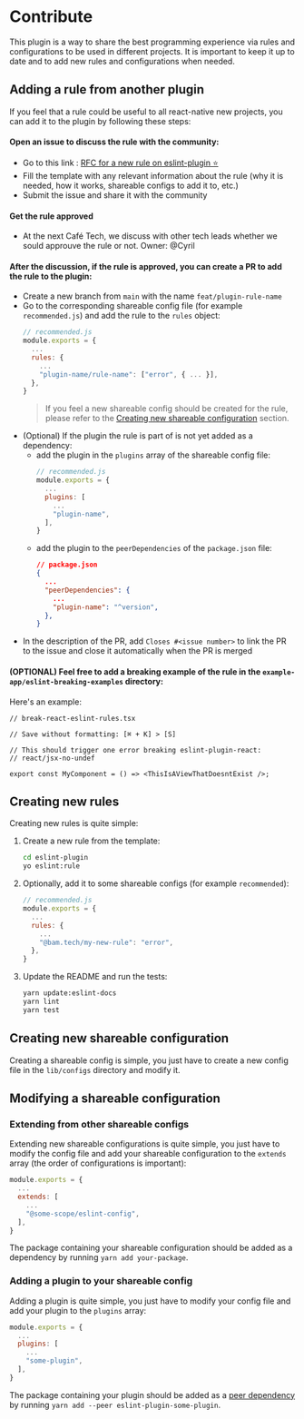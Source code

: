 # Contribute

This plugin is a way to share the best programming experience via rules and configurations to be used in different projects.
It is important to keep it up to date and to add new rules and configurations when needed.

## Adding a rule from another plugin

If you feel that a rule could be useful to all react-native new projects, you can add it to the plugin by following these steps:

#### Open an issue to discuss the rule with the community:

- Go to this link : [RFC for a new rule on eslint-plugin ⭐](https://github.com/bamlab/react-native-project-config/issues/new?assignees=&labels=%F0%9F%93%8F+eslint-plugin%2C%E2%AD%90+enhancement&projects=&template=RFC-NEW-RULE.yml&title=%5BRFC%5D%3A+plugin%3Arule-name)
- Fill the template with any relevant information about the rule (why it is needed, how it works, shareable configs to add it to, etc.)
- Submit the issue and share it with the community

#### Get the rule approved

- At the next Café Tech, we discuss with other tech leads whether we sould approuve the rule or not. Owner: @Cyril

#### After the discussion, if the rule is approved, you can create a PR to add the rule to the plugin:

- Create a new branch from `main` with the name `feat/plugin-rule-name`
- Go to the corresponding shareable config file (for example `recommended.js`) and add the rule to the `rules` object:
  ```js
  // recommended.js
  module.exports = {
    ...
    rules: {
      ...
      "plugin-name/rule-name": ["error", { ... }],
    },
  }
  ```
  > If you feel a new shareable config should be created for the rule, please refer to the [Creating new shareable configuration](#creating-new-shareable-configuration) section.
- (Optional) If the plugin the rule is part of is not yet added as a dependency:
  - add the plugin in the `plugins` array of the shareable config file:
    ```js
    // recommended.js
    module.exports = {
      ...
      plugins: [
        ...
        "plugin-name",
      ],
    }
    ```
  - add the plugin to the `peerDependencies` of the `package.json` file:
    ```json
    // package.json
    {
      ...
      "peerDependencies": {
        ...
        "plugin-name": "^version",
      },
    }
    ```
- In the description of the PR, add `Closes #<issue number>` to link the PR to the issue and close it automatically when the PR is merged

#### (OPTIONAL) Feel free to add a breaking example of the rule in the `example-app/eslint-breaking-examples` directory:

Here's an example:

```tsx
// break-react-eslint-rules.tsx

// Save without formatting: [⌘ + K] > [S]

// This should trigger one error breaking eslint-plugin-react:
// react/jsx-no-undef

export const MyComponent = () => <ThisIsAViewThatDoesntExist />;
```

## Creating new rules

Creating new rules is quite simple:

1. Create a new rule from the template:

   ```bash
   cd eslint-plugin
   yo eslint:rule
   ```

1. Optionally, add it to some shareable configs (for example `recommended`):

   ```js
   // recommended.js
   module.exports = {
     ...
     rules: {
       ...
       "@bam.tech/my-new-rule": "error",
     },
   }
   ```

1. Update the README and run the tests:
   ```bash
   yarn update:eslint-docs
   yarn lint
   yarn test
   ```

## Creating new shareable configuration

Creating a shareable config is simple, you just have to create a new config file in the `lib/configs` directory and modify it.

## Modifying a shareable configuration

### Extending from other shareable configs

Extending new shareable configurations is quite simple, you just have to modify the config file and add your shareable configuration to the `extends` array (the order of configurations is important):

```js
module.exports = {
  ...
  extends: [
    ...
    "@some-scope/eslint-config",
  ],
}
```

The package containing your shareable configuration should be added as a dependency by running `yarn add your-package`.

### Adding a plugin to your shareable config

Adding a plugin is quite simple, you just have to modify your config file and add your plugin to the `plugins` array:

```js
module.exports = {
  ...
  plugins: [
    ...
    "some-plugin",
  ],
}
```

The package containing your plugin should be added as a [peer dependency](https://classic.yarnpkg.com/en/docs/dependency-types/) by running `yarn add --peer eslint-plugin-some-plugin`.

